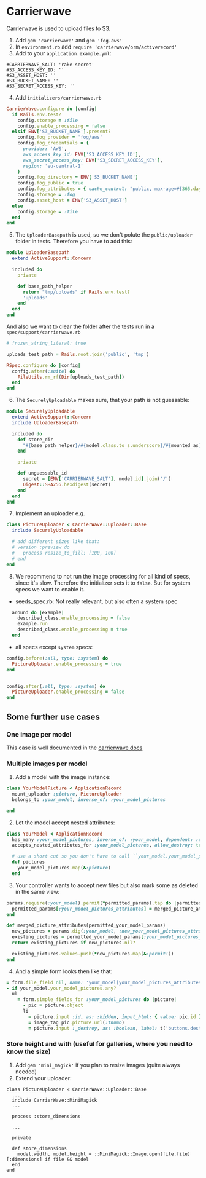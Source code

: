 # Carrierwave

Carrierwave is used to upload files to S3.

1. Add `gem 'carrierwave'` and `gem 'fog-aws'`
1. In `environment.rb` add `require 'carrierwave/orm/activerecord'`
1. Add to your `application.example.yml`:

```
#CARRIERWAVE_SALT: 'rake secret'
#S3_ACCESS_KEY_ID: ''
#S3_ASSET_HOST: ''
#S3_BUCKET_NAME: ''
#S3_SECRET_ACCESS_KEY: ''
```

4. Add `initializers/carrierwave.rb`

```rb
CarrierWave.configure do |config|
  if Rails.env.test?
    config.storage = :file
    config.enable_processing = false
  elsif ENV['S3_BUCKET_NAME'].present?
    config.fog_provider = 'fog/aws'
    config.fog_credentials = {
      provider: 'AWS',
      aws_access_key_id: ENV['S3_ACCESS_KEY_ID'],
      aws_secret_access_key: ENV['S3_SECRET_ACCESS_KEY'],
      region: 'eu-central-1'
    }
    config.fog_directory = ENV['S3_BUCKET_NAME']
    config.fog_public = true
    config.fog_attributes = { cache_control: "public, max-age=#{365.days.to_i}" }
    config.storage = :fog
    config.asset_host = ENV['S3_ASSET_HOST']
  else
    config.storage = :file
  end
end
```

5. The `UploaderBasepath` is used, so we don't polute the `public/uploader` folder in tests. Therefore you have to add this:

```rb
module UploaderBasepath
  extend ActiveSupport::Concern

  included do
    private

    def base_path_helper
      return "tmp/uploads" if Rails.env.test?
      'uploads'
    end
  end
end
```

And also we want to clear the folder after the tests run in a `spec/support/carrierwave.rb`

```rb
# frozen_string_literal: true

uploads_test_path = Rails.root.join('public', 'tmp')

RSpec.configure do |config|
  config.after(:suite) do
    FileUtils.rm_rf(Dir[uploads_test_path])
  end
end
```

6. The `SecurelyUploadable` makes sure, that your path is not guessable:

```rb
module SecurelyUploadable
  extend ActiveSupport::Concern
  include UploaderBasepath

  included do
    def store_dir
      "#{base_path_helper}/#{model.class.to_s.underscore}/#{mounted_as}/#{unguessable_id}"
    end

    private

    def unguessable_id
      secret = [ENV['CARRIERWAVE_SALT'], model.id].join('/')
      Digest::SHA256.hexdigest(secret)
    end
  end
end
```

7. Implement an uploader e.g.

```rb
class PictureUploader < CarrierWave::Uploader::Base
  include SecurelyUploadable

  # add different sizes like that:
  # version :preview do
  #   process resize_to_fill: [100, 100]
  # end
end
```

8. We recommend to not run the image processing for all kind of specs, since it's slow. Therefore the initializer sets it to `false`. But for system specs we want to enable it.

* seeds_spec.rb: Not really relevant, but also often a system spec

```rb
  around do |example|
    described_class.enable_processing = false
    example.run
    described_class.enable_processing = true
  end
```

* all specs except `system` specs: 

```rb
config.before(:all, type: :system) do
  PictureUploader.enable_processing = true
end


config.after(:all, type: :system) do
  PictureUploader.enable_processing = false
end
```

## Some further use cases

### One image per model

This case is well documented in the [carrierwave docs](https://github.com/carrierwaveuploader/carrierwave)

### Multiple images per model

1. Add a model with the image instance:

```rb
class YourModelPicture < ApplicationRecord
  mount_uploader :picture, PictureUploader
  belongs_to :your_model, inverse_of: :your_model_pictures

end
```

2. Let the model accept nested attributes:

```rb
class YourModel < ApplicationRecord
  has_many :your_model_pictures, inverse_of: :your_model, dependent: :destroy
  accepts_nested_attributes_for :your_model_pictures, allow_destroy: true

  # use a short cut so you don't have to call ``your_model.your_model_pictures.first.picture` every time
  def pictures
    your_model_pictures.map(&:picture)
  end
```

3. Your controller wants to accept new files but also mark some as deleted in the same view:

```rb
params.require(:your_model).permit(*permitted_params).tap do |permitted_params|
  permitted_params[:your_model_pictures_attributes] = merged_picture_attributes(permitted_params)
end

def merged_picture_attributes(permitted_your_model_params)
  new_pictures = params.dig(:your_model, :new_your_model_pictures_attributes)
  existing_pictures = permitted_your_model_params[:your_model_pictures_attributes] || {}
  return existing_pictures if new_pictures.nil?

  existing_pictures.values.push(*new_pictures.map(&:permit!))
end
```

4. And a simple form looks then like that:

```rb
= form.file_field nil, name: 'your_model[your_model_pictures_attributes][][picture]', multiple: true
- if your_model.your_model_pictures.any?
  ul
    = form.simple_fields_for :your_model_pictures do |picture|
      - pic = picture.object
      li
        = picture.input :id, as: :hidden, input_html: { value: pic.id }, wrapper: false
        = image_tag pic.picture.url(:thumb)
        = picture.input :_destroy, as: :boolean, label: t('buttons.destroy')
```


### Store height and with (useful for galleries, where you need to know the size)

1. Add `gem 'mini_magick'` if you plan to resize images (quite always needed)
1. Extend your uploader:

```
class PictureUploader < CarrierWave::Uploader::Base
  ...
  include CarrierWave::MiniMagick
  ...

  process :store_dimensions

  ...

  private

  def store_dimensions
    model.width, model.height = ::MiniMagick::Image.open(file.file)[:dimensions] if file && model
  end
end
```

